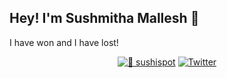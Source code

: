 ## Hey! I'm Sushmitha Mallesh 👋

I have won and I have lost!
<div align="center">

[![🍥 sushispot](https://img.shields.io/badge/🍥_sushispot-4D54FB?style=flat-square)](https://sushispot.xyz/)
[![Twitter](https://img.shields.io/badge/Twitter-000000?style=flat-square&logo=x&logoColor=white)](https://x.com/_sushh_)
</div>
